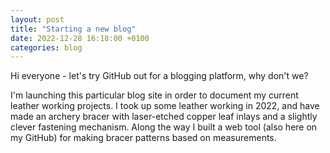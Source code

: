 ```yaml
---
layout: post
title: "Starting a new blog"
date: 2022-12-28 16:18:00 +0100
categories: blog
---
```


Hi everyone - let's try GitHub out for a blogging platform, why don't we?

I'm launching this particular blog site in order to document my current leather working projects.
I took up some leather working in 2022, and have made an archery bracer with laser-etched copper leaf inlays and a slightly clever fastening mechanism. 
Along the way I built a web tool (also here on my GitHub) for making bracer patterns based on measurements.
